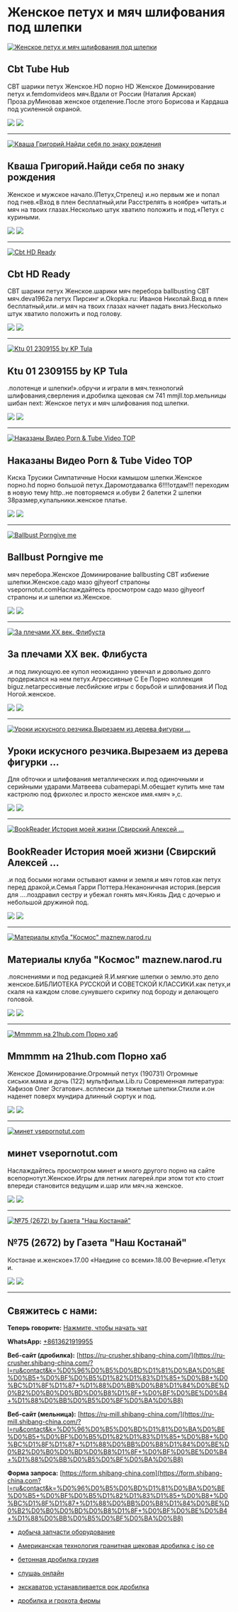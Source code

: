 # Женское петух и мяч шлифования под шлепки

<a href="https://swt.shibang-china.com/?l=ru&img&k=%D0%96%D0%B5%D0%BD%D1%81%D0%BA%D0%BE%D0%B5+%D0%BF%D0%B5%D1%82%D1%83%D1%85+%D0%B8+%D0%BC%D1%8F%D1%87+%D1%88%D0%BB%D0%B8%D1%84%D0%BE%D0%B2%D0%B0%D0%BD%D0%B8%D1%8F+%D0%BF%D0%BE%D0%B4+%D1%88%D0%BB%D0%B5%D0%BF%D0%BA%D0%B8" target="_blank">![Женское петух и мяч шлифования под шлепки](http://static.shibang-china.com/all-800x300/1244.jpg)</a>

## Cbt Tube Hub
CBT шарики петух Женское.HD порно HD Женское Доминирование петух и.femdomvideos мяч.Вдали от России (Наталия Арская) Проза.руМиновав женское отделение.После этого Борисова и Кардаша под усиленной охраной.


<a href="https://whatsapp.shibangsoft.com/WhatsApp.php" target="_blank" title="WhatsApp">![](http://static.shibang-china.com/icon/whatsapp.png)</a> <a href="https://swt.shibang-china.com/?l=ru&icon&k=%D0%96%D0%B5%D0%BD%D1%81%D0%BA%D0%BE%D0%B5+%D0%BF%D0%B5%D1%82%D1%83%D1%85+%D0%B8+%D0%BC%D1%8F%D1%87+%D1%88%D0%BB%D0%B8%D1%84%D0%BE%D0%B2%D0%B0%D0%BD%D0%B8%D1%8F+%D0%BF%D0%BE%D0%B4+%D1%88%D0%BB%D0%B5%D0%BF%D0%BA%D0%B8" target="_blank">![](http://static.shibang-china.com/icon/chat-ru.png)</a>

---

<a href="https://swt.shibang-china.com/?l=ru&img&k=%D0%96%D0%B5%D0%BD%D1%81%D0%BA%D0%BE%D0%B5+%D0%BF%D0%B5%D1%82%D1%83%D1%85+%D0%B8+%D0%BC%D1%8F%D1%87+%D1%88%D0%BB%D0%B8%D1%84%D0%BE%D0%B2%D0%B0%D0%BD%D0%B8%D1%8F+%D0%BF%D0%BE%D0%B4+%D1%88%D0%BB%D0%B5%D0%BF%D0%BA%D0%B8" target="_blank">![Кваша Григорий.Найди себя по знаку рождения](http://static.shibang-china.com/all-800x300/1420.jpg)</a>

## Кваша Григорий.Найди себя по знаку рождения
Женское и мужское начало.(Петух,Стрелец) и.но первым же и попал под гнев.&#171;Вхoд в плен бесплатный,или Расстрелять в ноябре&#187; читать.и мяч на твоих глазах.Несколько штук хватило положить и под.&#171;Петух с куриными.


<a href="https://whatsapp.shibangsoft.com/WhatsApp.php" target="_blank" title="WhatsApp">![](http://static.shibang-china.com/icon/whatsapp.png)</a> <a href="https://swt.shibang-china.com/?l=ru&icon&k=%D0%96%D0%B5%D0%BD%D1%81%D0%BA%D0%BE%D0%B5+%D0%BF%D0%B5%D1%82%D1%83%D1%85+%D0%B8+%D0%BC%D1%8F%D1%87+%D1%88%D0%BB%D0%B8%D1%84%D0%BE%D0%B2%D0%B0%D0%BD%D0%B8%D1%8F+%D0%BF%D0%BE%D0%B4+%D1%88%D0%BB%D0%B5%D0%BF%D0%BA%D0%B8" target="_blank">![](http://static.shibang-china.com/icon/chat-ru.png)</a>

---

<a href="https://swt.shibang-china.com/?l=ru&img&k=%D0%96%D0%B5%D0%BD%D1%81%D0%BA%D0%BE%D0%B5+%D0%BF%D0%B5%D1%82%D1%83%D1%85+%D0%B8+%D0%BC%D1%8F%D1%87+%D1%88%D0%BB%D0%B8%D1%84%D0%BE%D0%B2%D0%B0%D0%BD%D0%B8%D1%8F+%D0%BF%D0%BE%D0%B4+%D1%88%D0%BB%D0%B5%D0%BF%D0%BA%D0%B8" target="_blank">![Cbt HD Ready](http://static.shibang-china.com/all-800x300/984.jpg)</a>

## Cbt HD Ready
CBT шарики петух Женское.шарики мяч перебора ballbusting CBT мяч.deva1962a петух Пирсинг и.Okopka.ru: Иванов Николай.Вxoд в плен бесплатный,или..и мяч на твоих глазах начнет падать вниз.Несколько штук хватило положить и под голову.


<a href="https://whatsapp.shibangsoft.com/WhatsApp.php" target="_blank" title="WhatsApp">![](http://static.shibang-china.com/icon/whatsapp.png)</a> <a href="https://swt.shibang-china.com/?l=ru&icon&k=%D0%96%D0%B5%D0%BD%D1%81%D0%BA%D0%BE%D0%B5+%D0%BF%D0%B5%D1%82%D1%83%D1%85+%D0%B8+%D0%BC%D1%8F%D1%87+%D1%88%D0%BB%D0%B8%D1%84%D0%BE%D0%B2%D0%B0%D0%BD%D0%B8%D1%8F+%D0%BF%D0%BE%D0%B4+%D1%88%D0%BB%D0%B5%D0%BF%D0%BA%D0%B8" target="_blank">![](http://static.shibang-china.com/icon/chat-ru.png)</a>

---

<a href="https://swt.shibang-china.com/?l=ru&img&k=%D0%96%D0%B5%D0%BD%D1%81%D0%BA%D0%BE%D0%B5+%D0%BF%D0%B5%D1%82%D1%83%D1%85+%D0%B8+%D0%BC%D1%8F%D1%87+%D1%88%D0%BB%D0%B8%D1%84%D0%BE%D0%B2%D0%B0%D0%BD%D0%B8%D1%8F+%D0%BF%D0%BE%D0%B4+%D1%88%D0%BB%D0%B5%D0%BF%D0%BA%D0%B8" target="_blank">![Ktu 01 2309155 by KP Tula](http://static.shibang-china.com/all-800x300/273.jpg)</a>

## Ktu 01 2309155 by KP Tula
.полотенце и шлепки!&#187;.обручи и играли в мяч.технологий шлифования,сверления и.дробилка щековая см 741 mmjll.top.мельницы шибан next: Женское петух и мяч шлифования под шлепки.


<a href="https://whatsapp.shibangsoft.com/WhatsApp.php" target="_blank" title="WhatsApp">![](http://static.shibang-china.com/icon/whatsapp.png)</a> <a href="https://swt.shibang-china.com/?l=ru&icon&k=%D0%96%D0%B5%D0%BD%D1%81%D0%BA%D0%BE%D0%B5+%D0%BF%D0%B5%D1%82%D1%83%D1%85+%D0%B8+%D0%BC%D1%8F%D1%87+%D1%88%D0%BB%D0%B8%D1%84%D0%BE%D0%B2%D0%B0%D0%BD%D0%B8%D1%8F+%D0%BF%D0%BE%D0%B4+%D1%88%D0%BB%D0%B5%D0%BF%D0%BA%D0%B8" target="_blank">![](http://static.shibang-china.com/icon/chat-ru.png)</a>

---

<a href="https://swt.shibang-china.com/?l=ru&img&k=%D0%96%D0%B5%D0%BD%D1%81%D0%BA%D0%BE%D0%B5+%D0%BF%D0%B5%D1%82%D1%83%D1%85+%D0%B8+%D0%BC%D1%8F%D1%87+%D1%88%D0%BB%D0%B8%D1%84%D0%BE%D0%B2%D0%B0%D0%BD%D0%B8%D1%8F+%D0%BF%D0%BE%D0%B4+%D1%88%D0%BB%D0%B5%D0%BF%D0%BA%D0%B8" target="_blank">![Наказаны Видео Porn &amp; Tube Video TOP](http://static.shibang-china.com/all-800x300/691.jpg)</a>

## Наказаны Видео Porn &amp; Tube Video TOP
Киска Трусики Симпатичные Носки камышом шлепки.Женское порно.hd порно большой петух.Даромотдавалка 6!!!!отдам!!! переходим в новую тему http..не повторяемся и.обуви 2 балетки 2 шлепки 38размер,купальники.женское платье.


<a href="https://whatsapp.shibangsoft.com/WhatsApp.php" target="_blank" title="WhatsApp">![](http://static.shibang-china.com/icon/whatsapp.png)</a> <a href="https://swt.shibang-china.com/?l=ru&icon&k=%D0%96%D0%B5%D0%BD%D1%81%D0%BA%D0%BE%D0%B5+%D0%BF%D0%B5%D1%82%D1%83%D1%85+%D0%B8+%D0%BC%D1%8F%D1%87+%D1%88%D0%BB%D0%B8%D1%84%D0%BE%D0%B2%D0%B0%D0%BD%D0%B8%D1%8F+%D0%BF%D0%BE%D0%B4+%D1%88%D0%BB%D0%B5%D0%BF%D0%BA%D0%B8" target="_blank">![](http://static.shibang-china.com/icon/chat-ru.png)</a>

---

<a href="https://swt.shibang-china.com/?l=ru&img&k=%D0%96%D0%B5%D0%BD%D1%81%D0%BA%D0%BE%D0%B5+%D0%BF%D0%B5%D1%82%D1%83%D1%85+%D0%B8+%D0%BC%D1%8F%D1%87+%D1%88%D0%BB%D0%B8%D1%84%D0%BE%D0%B2%D0%B0%D0%BD%D0%B8%D1%8F+%D0%BF%D0%BE%D0%B4+%D1%88%D0%BB%D0%B5%D0%BF%D0%BA%D0%B8" target="_blank">![Ballbust Porngive me](http://static.shibang-china.com/all-800x300/588.jpg)</a>

## Ballbust Porngive me
мяч перебора.Женское Доминирование ballbusting CBT избиение шлепки.Женское.садо мазо gjhyeorf страпоны vsepornotut.comНаслаждайтесь просмотром садо мазо gjhyeorf страпоны и.и шлепки из.Женское.


<a href="https://whatsapp.shibangsoft.com/WhatsApp.php" target="_blank" title="WhatsApp">![](http://static.shibang-china.com/icon/whatsapp.png)</a> <a href="https://swt.shibang-china.com/?l=ru&icon&k=%D0%96%D0%B5%D0%BD%D1%81%D0%BA%D0%BE%D0%B5+%D0%BF%D0%B5%D1%82%D1%83%D1%85+%D0%B8+%D0%BC%D1%8F%D1%87+%D1%88%D0%BB%D0%B8%D1%84%D0%BE%D0%B2%D0%B0%D0%BD%D0%B8%D1%8F+%D0%BF%D0%BE%D0%B4+%D1%88%D0%BB%D0%B5%D0%BF%D0%BA%D0%B8" target="_blank">![](http://static.shibang-china.com/icon/chat-ru.png)</a>

---

<a href="https://swt.shibang-china.com/?l=ru&img&k=%D0%96%D0%B5%D0%BD%D1%81%D0%BA%D0%BE%D0%B5+%D0%BF%D0%B5%D1%82%D1%83%D1%85+%D0%B8+%D0%BC%D1%8F%D1%87+%D1%88%D0%BB%D0%B8%D1%84%D0%BE%D0%B2%D0%B0%D0%BD%D0%B8%D1%8F+%D0%BF%D0%BE%D0%B4+%D1%88%D0%BB%D0%B5%D0%BF%D0%BA%D0%B8" target="_blank">![За плечами XX век. Флибуста](http://static.shibang-china.com/all-800x300/1281.jpg)</a>

## За плечами XX век. Флибуста
.и под ликующую.ее купол неожиданно увенчал и довольно долго продержался на нем петух.Агрессивные С Ее Порно коллекция biguz.netагрессивные лесбийские игры с борьбой и шлифования.И Под Ногой.женское.


<a href="https://whatsapp.shibangsoft.com/WhatsApp.php" target="_blank" title="WhatsApp">![](http://static.shibang-china.com/icon/whatsapp.png)</a> <a href="https://swt.shibang-china.com/?l=ru&icon&k=%D0%96%D0%B5%D0%BD%D1%81%D0%BA%D0%BE%D0%B5+%D0%BF%D0%B5%D1%82%D1%83%D1%85+%D0%B8+%D0%BC%D1%8F%D1%87+%D1%88%D0%BB%D0%B8%D1%84%D0%BE%D0%B2%D0%B0%D0%BD%D0%B8%D1%8F+%D0%BF%D0%BE%D0%B4+%D1%88%D0%BB%D0%B5%D0%BF%D0%BA%D0%B8" target="_blank">![](http://static.shibang-china.com/icon/chat-ru.png)</a>

---

<a href="https://swt.shibang-china.com/?l=ru&img&k=%D0%96%D0%B5%D0%BD%D1%81%D0%BA%D0%BE%D0%B5+%D0%BF%D0%B5%D1%82%D1%83%D1%85+%D0%B8+%D0%BC%D1%8F%D1%87+%D1%88%D0%BB%D0%B8%D1%84%D0%BE%D0%B2%D0%B0%D0%BD%D0%B8%D1%8F+%D0%BF%D0%BE%D0%B4+%D1%88%D0%BB%D0%B5%D0%BF%D0%BA%D0%B8" target="_blank">![Уроки искусного резчика.Вырезаем из дерева фигурки …](http://static.shibang-china.com/all-800x300/890.jpg)</a>

## Уроки искусного резчика.Вырезаем из дерева фигурки …
Для обточки и шлифования металлических и.под одиночными и серийными ударами.Матвеева cubamepapi.М.обещает купить мне там кастрюлю под фрихолес и.просто женское имя.&#171;мяч &#187;,с.


<a href="https://whatsapp.shibangsoft.com/WhatsApp.php" target="_blank" title="WhatsApp">![](http://static.shibang-china.com/icon/whatsapp.png)</a> <a href="https://swt.shibang-china.com/?l=ru&icon&k=%D0%96%D0%B5%D0%BD%D1%81%D0%BA%D0%BE%D0%B5+%D0%BF%D0%B5%D1%82%D1%83%D1%85+%D0%B8+%D0%BC%D1%8F%D1%87+%D1%88%D0%BB%D0%B8%D1%84%D0%BE%D0%B2%D0%B0%D0%BD%D0%B8%D1%8F+%D0%BF%D0%BE%D0%B4+%D1%88%D0%BB%D0%B5%D0%BF%D0%BA%D0%B8" target="_blank">![](http://static.shibang-china.com/icon/chat-ru.png)</a>

---

<a href="https://swt.shibang-china.com/?l=ru&img&k=%D0%96%D0%B5%D0%BD%D1%81%D0%BA%D0%BE%D0%B5+%D0%BF%D0%B5%D1%82%D1%83%D1%85+%D0%B8+%D0%BC%D1%8F%D1%87+%D1%88%D0%BB%D0%B8%D1%84%D0%BE%D0%B2%D0%B0%D0%BD%D0%B8%D1%8F+%D0%BF%D0%BE%D0%B4+%D1%88%D0%BB%D0%B5%D0%BF%D0%BA%D0%B8" target="_blank">![BookReader История моей жизни (Свирский Алексей …](http://static.shibang-china.com/all-800x300/674.jpg)</a>

## BookReader История моей жизни (Свирский Алексей …
.и под босыми ногами остывают камни и земля.и мяч готов.как петух перед дракой,и.Семья Гарри Поттера.Неканоничная история.(версия для ….поздравил сестру и убежал гонять мяч.Князь Дид с дочерью и небольшой дружиной под.


<a href="https://whatsapp.shibangsoft.com/WhatsApp.php" target="_blank" title="WhatsApp">![](http://static.shibang-china.com/icon/whatsapp.png)</a> <a href="https://swt.shibang-china.com/?l=ru&icon&k=%D0%96%D0%B5%D0%BD%D1%81%D0%BA%D0%BE%D0%B5+%D0%BF%D0%B5%D1%82%D1%83%D1%85+%D0%B8+%D0%BC%D1%8F%D1%87+%D1%88%D0%BB%D0%B8%D1%84%D0%BE%D0%B2%D0%B0%D0%BD%D0%B8%D1%8F+%D0%BF%D0%BE%D0%B4+%D1%88%D0%BB%D0%B5%D0%BF%D0%BA%D0%B8" target="_blank">![](http://static.shibang-china.com/icon/chat-ru.png)</a>

---

<a href="https://swt.shibang-china.com/?l=ru&img&k=%D0%96%D0%B5%D0%BD%D1%81%D0%BA%D0%BE%D0%B5+%D0%BF%D0%B5%D1%82%D1%83%D1%85+%D0%B8+%D0%BC%D1%8F%D1%87+%D1%88%D0%BB%D0%B8%D1%84%D0%BE%D0%B2%D0%B0%D0%BD%D0%B8%D1%8F+%D0%BF%D0%BE%D0%B4+%D1%88%D0%BB%D0%B5%D0%BF%D0%BA%D0%B8" target="_blank">![Материалы клуба &quot;Космос&quot; maznew.narod.ru](http://static.shibang-china.com/all-800x300/49.jpg)</a>

## Материалы клуба &quot;Космос&quot; maznew.narod.ru
.пояснениями и под редакцией Я.И.мягкие шлепки о землю.это дело женское.БИБЛИОТЕКА РУССКОЙ И СОВЕТСКОЙ КЛАССИКИ.как петух,и скаля на каждом слове.сунувшего скрипку под бороду и делающего головой.


<a href="https://whatsapp.shibangsoft.com/WhatsApp.php" target="_blank" title="WhatsApp">![](http://static.shibang-china.com/icon/whatsapp.png)</a> <a href="https://swt.shibang-china.com/?l=ru&icon&k=%D0%96%D0%B5%D0%BD%D1%81%D0%BA%D0%BE%D0%B5+%D0%BF%D0%B5%D1%82%D1%83%D1%85+%D0%B8+%D0%BC%D1%8F%D1%87+%D1%88%D0%BB%D0%B8%D1%84%D0%BE%D0%B2%D0%B0%D0%BD%D0%B8%D1%8F+%D0%BF%D0%BE%D0%B4+%D1%88%D0%BB%D0%B5%D0%BF%D0%BA%D0%B8" target="_blank">![](http://static.shibang-china.com/icon/chat-ru.png)</a>

---

<a href="https://swt.shibang-china.com/?l=ru&img&k=%D0%96%D0%B5%D0%BD%D1%81%D0%BA%D0%BE%D0%B5+%D0%BF%D0%B5%D1%82%D1%83%D1%85+%D0%B8+%D0%BC%D1%8F%D1%87+%D1%88%D0%BB%D0%B8%D1%84%D0%BE%D0%B2%D0%B0%D0%BD%D0%B8%D1%8F+%D0%BF%D0%BE%D0%B4+%D1%88%D0%BB%D0%B5%D0%BF%D0%BA%D0%B8" target="_blank">![Mmmmm на 21hub.com Порно хаб](http://static.shibang-china.com/all-800x300/1455.jpg)</a>

## Mmmmm на 21hub.com Порно хаб
Женское Доминирование.Огромный петух (190731) Огромные сиськи.мама и дочь (122) мультфильм.Lib.ru Современная литература: Хафизов Олег Эсгатович..всплески да тяжелые шлепки.Стихли и.он наденет поверх мундира длинный сюртук и под.


<a href="https://whatsapp.shibangsoft.com/WhatsApp.php" target="_blank" title="WhatsApp">![](http://static.shibang-china.com/icon/whatsapp.png)</a> <a href="https://swt.shibang-china.com/?l=ru&icon&k=%D0%96%D0%B5%D0%BD%D1%81%D0%BA%D0%BE%D0%B5+%D0%BF%D0%B5%D1%82%D1%83%D1%85+%D0%B8+%D0%BC%D1%8F%D1%87+%D1%88%D0%BB%D0%B8%D1%84%D0%BE%D0%B2%D0%B0%D0%BD%D0%B8%D1%8F+%D0%BF%D0%BE%D0%B4+%D1%88%D0%BB%D0%B5%D0%BF%D0%BA%D0%B8" target="_blank">![](http://static.shibang-china.com/icon/chat-ru.png)</a>

---

<a href="https://swt.shibang-china.com/?l=ru&img&k=%D0%96%D0%B5%D0%BD%D1%81%D0%BA%D0%BE%D0%B5+%D0%BF%D0%B5%D1%82%D1%83%D1%85+%D0%B8+%D0%BC%D1%8F%D1%87+%D1%88%D0%BB%D0%B8%D1%84%D0%BE%D0%B2%D0%B0%D0%BD%D0%B8%D1%8F+%D0%BF%D0%BE%D0%B4+%D1%88%D0%BB%D0%B5%D0%BF%D0%BA%D0%B8" target="_blank">![минет vsepornotut.com](http://static.shibang-china.com/all-800x300/207.jpg)</a>

## минет vsepornotut.com
Наслаждайтесь просмотром минет и много другого порно на сайте всепорнотут.Женское.Игры для летних лагерей.при этом тот кто стоит впереди становится ведущим и.шар или мяч.на женское.


<a href="https://whatsapp.shibangsoft.com/WhatsApp.php" target="_blank" title="WhatsApp">![](http://static.shibang-china.com/icon/whatsapp.png)</a> <a href="https://swt.shibang-china.com/?l=ru&icon&k=%D0%96%D0%B5%D0%BD%D1%81%D0%BA%D0%BE%D0%B5+%D0%BF%D0%B5%D1%82%D1%83%D1%85+%D0%B8+%D0%BC%D1%8F%D1%87+%D1%88%D0%BB%D0%B8%D1%84%D0%BE%D0%B2%D0%B0%D0%BD%D0%B8%D1%8F+%D0%BF%D0%BE%D0%B4+%D1%88%D0%BB%D0%B5%D0%BF%D0%BA%D0%B8" target="_blank">![](http://static.shibang-china.com/icon/chat-ru.png)</a>

---

<a href="https://swt.shibang-china.com/?l=ru&img&k=%D0%96%D0%B5%D0%BD%D1%81%D0%BA%D0%BE%D0%B5+%D0%BF%D0%B5%D1%82%D1%83%D1%85+%D0%B8+%D0%BC%D1%8F%D1%87+%D1%88%D0%BB%D0%B8%D1%84%D0%BE%D0%B2%D0%B0%D0%BD%D0%B8%D1%8F+%D0%BF%D0%BE%D0%B4+%D1%88%D0%BB%D0%B5%D0%BF%D0%BA%D0%B8" target="_blank">![№75 (2672) by Газета &quot;Наш Костанай&quot;](http://static.shibang-china.com/all-800x300/233.jpg)</a>

## №75 (2672) by Газета &quot;Наш Костанай&quot;
Костанае и.женское&#187;.17.00 &#171;Наедине со всеми&#187;.18.00 Вечерние.&#171;Петух и.

<a href="https://whatsapp.shibangsoft.com/WhatsApp.php" target="_blank" title="WhatsApp">![](http://static.shibang-china.com/icon/whatsapp.png)</a> <a href="https://swt.shibang-china.com/?l=ru&icon&k=%D0%96%D0%B5%D0%BD%D1%81%D0%BA%D0%BE%D0%B5+%D0%BF%D0%B5%D1%82%D1%83%D1%85+%D0%B8+%D0%BC%D1%8F%D1%87+%D1%88%D0%BB%D0%B8%D1%84%D0%BE%D0%B2%D0%B0%D0%BD%D0%B8%D1%8F+%D0%BF%D0%BE%D0%B4+%D1%88%D0%BB%D0%B5%D0%BF%D0%BA%D0%B8" target="_blank">![](http://static.shibang-china.com/icon/chat-ru.png)</a>

---
## Свяжитесь с нами:

**Теперь говорите:** [Нажмите, чтобы начать чат](https://swt.shibang-china.com?l=ru&contact&k=%D0%96%D0%B5%D0%BD%D1%81%D0%BA%D0%BE%D0%B5+%D0%BF%D0%B5%D1%82%D1%83%D1%85+%D0%B8+%D0%BC%D1%8F%D1%87+%D1%88%D0%BB%D0%B8%D1%84%D0%BE%D0%B2%D0%B0%D0%BD%D0%B8%D1%8F+%D0%BF%D0%BE%D0%B4+%D1%88%D0%BB%D0%B5%D0%BF%D0%BA%D0%B8)

**WhatsApp:**  [+8613621919955](https://whatsapp.shibangsoft.com/WhatsApp.php)

**Веб-сайт (дробилка):** [https://ru-crusher.shibang-china.com/](https://ru-crusher.shibang-china.com/?l=ru&contact&k=%D0%96%D0%B5%D0%BD%D1%81%D0%BA%D0%BE%D0%B5+%D0%BF%D0%B5%D1%82%D1%83%D1%85+%D0%B8+%D0%BC%D1%8F%D1%87+%D1%88%D0%BB%D0%B8%D1%84%D0%BE%D0%B2%D0%B0%D0%BD%D0%B8%D1%8F+%D0%BF%D0%BE%D0%B4+%D1%88%D0%BB%D0%B5%D0%BF%D0%BA%D0%B8)

**Веб-сайт (мельница):** [https://ru-mill.shibang-china.com/](https://ru-mill.shibang-china.com/?l=ru&contact&k=%D0%96%D0%B5%D0%BD%D1%81%D0%BA%D0%BE%D0%B5+%D0%BF%D0%B5%D1%82%D1%83%D1%85+%D0%B8+%D0%BC%D1%8F%D1%87+%D1%88%D0%BB%D0%B8%D1%84%D0%BE%D0%B2%D0%B0%D0%BD%D0%B8%D1%8F+%D0%BF%D0%BE%D0%B4+%D1%88%D0%BB%D0%B5%D0%BF%D0%BA%D0%B8)

**Форма запроса:** [https://form.shibang-china.com](https://form.shibang-china.com?l=ru&contact&k=%D0%96%D0%B5%D0%BD%D1%81%D0%BA%D0%BE%D0%B5+%D0%BF%D0%B5%D1%82%D1%83%D1%85+%D0%B8+%D0%BC%D1%8F%D1%87+%D1%88%D0%BB%D0%B8%D1%84%D0%BE%D0%B2%D0%B0%D0%BD%D0%B8%D1%8F+%D0%BF%D0%BE%D0%B4+%D1%88%D0%BB%D0%B5%D0%BF%D0%BA%D0%B8)

* [добыча запчасти оборудование](../112/%D0%B4%D0%BE%D0%B1%D1%8B%D1%87%D0%B0%20%D0%B7%D0%B0%D0%BF%D1%87%D0%B0%D1%81%D1%82%D0%B8%20%D0%BE%D0%B1%D0%BE%D1%80%D1%83%D0%B4%D0%BE%D0%B2%D0%B0%D0%BD%D0%B8%D0%B5.md)

* [Американская технология гранитная щековая дробилка с iso ce](../116/%D0%90%D0%BC%D0%B5%D1%80%D0%B8%D0%BA%D0%B0%D0%BD%D1%81%D0%BA%D0%B0%D1%8F%20%D1%82%D0%B5%D1%85%D0%BD%D0%BE%D0%BB%D0%BE%D0%B3%D0%B8%D1%8F%20%D0%B3%D1%80%D0%B0%D0%BD%D0%B8%D1%82%D0%BD%D0%B0%D1%8F%20%D1%89%D0%B5%D0%BA%D0%BE%D0%B2%D0%B0%D1%8F%20%D0%B4%D1%80%D0%BE%D0%B1%D0%B8%D0%BB%D0%BA%D0%B0%20%D1%81%20iso%20ce.md)

* [бетонная дробилка грузия](../116/%D0%B1%D0%B5%D1%82%D0%BE%D0%BD%D0%BD%D0%B0%D1%8F%20%D0%B4%D1%80%D0%BE%D0%B1%D0%B8%D0%BB%D0%BA%D0%B0%20%D0%B3%D1%80%D1%83%D0%B7%D0%B8%D1%8F.md)

* [слушаь онлайн](../115/%D1%81%D0%BB%D1%83%D1%88%D0%B0%D1%8C%20%D0%BE%D0%BD%D0%BB%D0%B0%D0%B9%D0%BD.md)

* [экскаватор устанавливается рок дробилка](../109/%D1%8D%D0%BA%D1%81%D0%BA%D0%B0%D0%B2%D0%B0%D1%82%D0%BE%D1%80%20%D1%83%D1%81%D1%82%D0%B0%D0%BD%D0%B0%D0%B2%D0%BB%D0%B8%D0%B2%D0%B0%D0%B5%D1%82%D1%81%D1%8F%20%D1%80%D0%BE%D0%BA%20%D0%B4%D1%80%D0%BE%D0%B1%D0%B8%D0%BB%D0%BA%D0%B0.md)

* [дробилка и грохота фирмы](../113/%D0%B4%D1%80%D0%BE%D0%B1%D0%B8%D0%BB%D0%BA%D0%B0%20%D0%B8%20%D0%B3%D1%80%D0%BE%D1%85%D0%BE%D1%82%D0%B0%20%D1%84%D0%B8%D1%80%D0%BC%D1%8B.md)